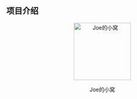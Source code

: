 ## 项目介绍
<p align=center>
  <a href="http://hsjhome.top">
    <img src="http://101.34.207.12:1314/avatar/myAvatar.jpg" alt="Joe的小窝" style="width:150px">
  </a>
</p>
<p align=center>
  Joe的小窝
</p>
